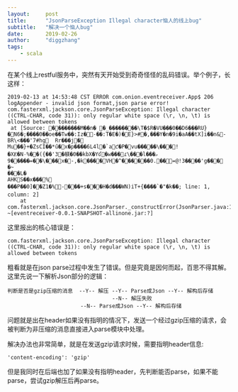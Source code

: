 ```yaml
---
layout:     post
title:      "JsonParseException Illegal character恼人的线上bug"
subtitle:   "解决一个恼人bug"
date:       2019-02-26
author:     "diggzhang"
tags:
    - scala
---
```


在某个线上restful服务中，突然有天开始受到奇奇怪怪的乱码错误。举个例子，长这样：

```shell
2019-02-13 at 14:53:48 CST ERROR com.onion.eventreceiver.App$ 206 logAppender - invalid json format,json parse error! com.fasterxml.jackson.core.JsonParseException: Illegal character ((CTRL-CHAR, code 31)): only regular white space (\r, \n, \t) is allowed between tokens
 at [Source: ��������M��n� �_��������\T�$R�VU���0��D6���RU}�N6�;����0��oe��Tw��:Iz�-��:T�E�)�E}>#�,���Y�n�9i�aA��tX]i��n&-BR\<���'7#hg  Rr���j�𩖒Mu��}+�ZsCI��*ű�x�p����6L4l�`aƈ�P�vu�����\���!�XɆ�N۰%��({��'3�躾�0��kbX�Yʛ�w���ɾ\���lޅ��� 9�����=��\���x�-,�k����VH�^������0.��=@!3����'g���
�~
���L�
AHKS��x���%
���P��0]��Z1�%-���+s���H�d���WN)iT+{����`�"�k��; line: 1, column: 2]
    at com.fasterxml.jackson.core.JsonParser._constructError(JsonParser.java:1487) ~[eventreceiver-0.0.1-SNAPSHOT-allinone.jar:?]
```

这里报出的核心错误是：

```shell
com.fasterxml.jackson.core.JsonParseException: Illegal character ((CTRL-CHAR, code 31)): only regular white space (\r, \n, \t) is allowed between tokens
```

粗看就是在json parse过程中发生了错误。但是究竟是因何而起，百思不得其解。这里先说一下解析Json部分的逻辑：

```
判断是否是gzip压缩的消息  --Y-- 解压 --Y-- Parse成Json --Y-- 解构后存储
                                 --N-- 解压失败
                       --N-- Parse成Json --Y-- 解构后存储
```


问题就是出在header如果没有指明的情况下，发送一个经过gzip压缩的请求，会被判断为非压缩的消息直接进入parse模块中处理。

解决办法也非常简单，就是在发送gzip请求时候，需要指明header信息:

```shell
'content-encoding': 'gzip'
```

但是我同时在后端也加了如果没有指明header，先判断能否parse，如果不能parse，尝试gzip解压后再parse。